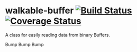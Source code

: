 # walkable-buffer [![Build Status](https://travis-ci.org/oBusk/walkable-buffer.svg?branch=master)](https://travis-ci.org/oBusk/walkable-buffer) [![Coverage Status](https://coveralls.io/repos/github/oBusk/walkable-buffer/badge.svg?branch=master)](https://coveralls.io/github/oBusk/walkable-buffer?branch=master)

A class for easily reading data from binary Buffers.

Bump Bump Bump
